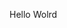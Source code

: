 Hello Wolrd




































































































































































































































